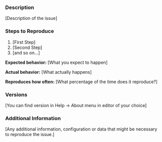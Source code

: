### Description

[Description of the issue]

### Steps to Reproduce

1. [First Step]
2. [Second Step]
3. [and so on...]

**Expected behavior:** [What you expect to happen]

**Actual behavior:** [What actually happens]

**Reproduces how often:** [What percentage of the time does it reproduce?]

### Versions

[You can find version in Help -> About menu in editor of your choice]

### Additional Information

[Any additional information, configuration or data that might be necessary to reproduce the issue.]
